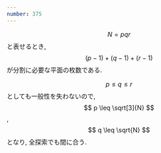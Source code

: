 ```yaml
---
number: 375
---
```

$$ N = pqr $$ と表せるとき, $$ (p-1) + (q-1) + (r-1) $$ が分割に必要な平面の枚数である.

$$ p \leq q \leq r $$ としても一般性を失わないので, $$ p \leq \sqrt[3]{N} $$, $$ q \leq \sqrt{N} $$ となり, 全探索でも間に合う.
